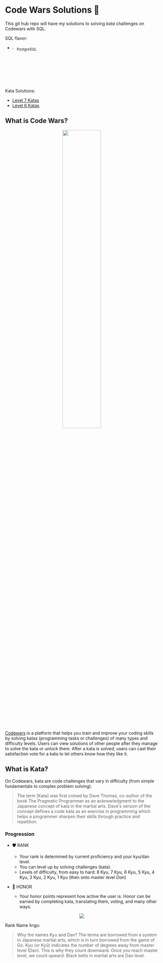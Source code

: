 # Code Wars Solutions :open_book:
This git hub repo will have my solutions to solving <i>kata</i> challenges on Codewars with SQL.


SQL flavor: 
  - <img src="https://user-images.githubusercontent.com/66498659/181071848-1eb8e52e-0870-4ec2-b466-38f007fd10a6.png" width = "3%" height ="3%"><sub>PostgreSQL</sub>

Kata Solutions:
   - [Level 7 Katas](https://github.com/delaney-data/CodeWarsSolutions/tree/main/7-kyu-SQL)
   - [Level 6 Katas](https://github.com/delaney-data/CodeWarsSolutions/tree/main/6-kyu-SQL)

## What is Code Wars?
<p align="center"><img src="https://i.imgur.com/ghsdVN1.jpg" height="50%" width="50%">
</p>
<p align="center"> 

[Codewars](https://www.codewars.com/) is a platform that helps you train and improve your coding skills by solving katas (programming tasks or challenges) of many types and difficulty levels. Users can view solutions of other people after they manage to solve the kata or unlock them. After a kata is solved, users can cast their satisfaction vote for a kata to let others know how they like it.
</p>

## What is Kata?
On Codewars, kata are code challenges that vary in difficulty (from simple fundamentals to complex problem solving). 

>The term [Kata] was first coined by Dave Thomas, co-author of the book The Pragmatic Programmer as an acknowledgment to the Japanese concept of kata in the martial arts. Dave's version of the concept defines a code kata as an exercise in programming which helps a programmer sharpen their skills through practice and repetition.

### Progression
- :shield: RANK
  - Your rank is determined by current  proficiency and your kyu/dan level. 
  - You can level up by solving challenges (kata).
  - Levels of difficulty, from easy to hard: 8 Kyu, 7 Kyu, 6 Kyu, 5 Kyu, 4 Kyu, 3 Kyu, 2 Kyu, 1 Kyu (then onto master level <i>Dan</i>)
      
- :handshake: HONOR
  - Your honor points represent how active the user is. Honor can be earned by completing kata, translating them, voting, and many other ways. 
<p align="center"><img src="https://www.codewars.com/users/delaney-data/badges/large"></p>

Rank Name lingo:
>Why the names Kyu and Dan? The terms are borrowed from a system in Japanese martial arts, which is in turn borrowed from the game of Go. Kyu (or Kyū) indicates the number of degrees away from master level (Dan). This is why they count downward. Once you reach master level, we count upward. Black belts in martial arts are Dan level.

